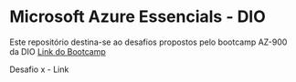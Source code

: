 # Microsoft Azure Essencials - DIO
Este repositório destina-se ao desafios propostos pelo bootcamp AZ-900 da DIO
[Link do Bootcamp](https://web.dio.me/track/microsoft-azure-essentials)

Desafio x - Link 

